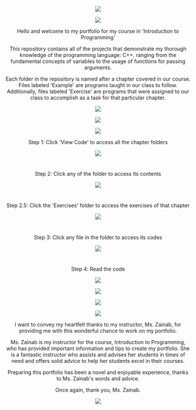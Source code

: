<p align="center">
  <img src="https://imgur.com/y1uKseO.png"/>
</p>

<p align="center"><img src="https://imgur.com/SSqlnTP.png"/></p>
<p align="center">Hello and welcome to my portfolio for my course in 'Introduction to Programming'</p>
  
<p align="center">This repository contains all of the projects that demonstrate my thorough knowledge of the programming language: C++, ranging from the fundamental concepts of variables to the usage of functions for passing arguments.</p>
  
<p align="center">Each folder in the repository is named after a chapter covered in our course. Files labeled 'Example' are programs taught in our class to follow. Additionally, files labeled 'Exercise' are programs that were assigned to our class to accomplish as a task for that particular chapter.</p>
<p align="center"><img src="https://imgur.com/SSqlnTP.png"/></p>

<p align="center">
  <img src="https://imgur.com/L438iOy.png"/>
</p>
<p align="center"><img src="https://imgur.com/SSqlnTP.png"/></p>
<p align="center">Step 1: Click 'View Code' to access all the chapter folders</p>
<p align="center"><img src="https://imgur.com/0geJsVK.png"/></p>
<h1> </h1>
<p align="center">Step 2: Click any of the folder to access its contents</p>
<p align="center"><img src="https://imgur.com/rFXErVB.png"/></p>
<h1> </h1>
<p align="center">Step 2.5: Click the 'Exercises' folder to access the exercises of that chapter</p>
<p align="center"><img src="https://imgur.com/bPjyHpx.png"/></p>
<h1> </h1>
<p align="center">Step 3: Click any file in the folder to access its codes</p>
<p align="center"><img src="https://imgur.com/UGvPZv2.png"/></p>
<h1> </h1>
<p align="center">Step 4: Read the code</p>
<p align="center"><img src="https://imgur.com/Ax9dx3W.png"/></p>
<p align="center"><img src="https://imgur.com/SSqlnTP.png"/></p>

<p align="center">
  <img src="https://imgur.com/DlcZDSV.png"/>
</p>

<p align="center"><img src="https://imgur.com/SSqlnTP.png"/></p>
<p align="center">I want to convey my heartfelt thanks to my instructor, Ms. Zainab, for providing me with this wonderful chance to work on my portfolio.</p>
  
<p align="center">Ms. Zainab is my instructor for the course, Introduction to Programming, who has provided important information and tips to create my portfolio. She is a fantastic instructor who assists and advises her students in times of need and offers solid advice to help her students excel in their courses.</p>
  
<p align="center">Preparing this portfolio has been a novel and enjoyable experience, thanks to Ms. Zainab's words and advice.</p>
  
<p align="center">Once again, thank you, Ms. Zainab.</p>
<p align="center"><img src="https://imgur.com/SSqlnTP.png"/></p>
